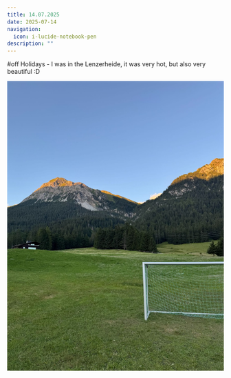 ```yaml
---
title: 14.07.2025
date: 2025-07-14
navigation:
  icon: i-lucide-notebook-pen
description: ""
---
```


#off Holidays - I was in the Lenzerheide, it was very hot, but also very beautiful :D

![Lenzerheide Mountains](/public/images/8.png)